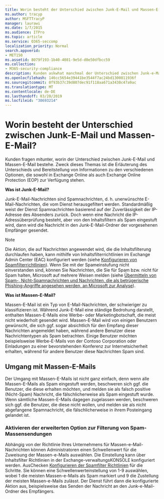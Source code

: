 ```yaml
---
title: Worin besteht der Unterschied zwischen Junk-E-Mail und Massen-E-Mail?
ms.author: tracyp
author: MSFTTracyP
manager: laurawi
ms.date: 1/7/2015
ms.audience: ITPro
ms.topic: article
ms.service: O365-seccomp
localization_priority: Normal
search.appverid:
- MET150
ms.assetid: 8079f193-1b40-4081-9e5d-d0e50dfbcc59
ms.collection:
- M365-security-compliance
description: Kunden askwhat manchmal der Unterschied zwischen Junk-e-Mail und Massen-e-Mail-Nachrichten? In diesem Thema wird der Unterschied erläutert und Informationen zu den verschiedenen Optionen bereitgestellt, die für Exchange Online und Exchange Online Protection (EOP) verfügbar sind.
ms.openlocfilehash: 146cc5654e39441be3544f7ac24bd1300811936f
ms.sourcegitcommit: 0f93b37c39d807dec91f118aa671a3430c47a9ac
ms.translationtype: MT
ms.contentlocale: de-DE
ms.lasthandoff: 03/20/2019
ms.locfileid: "30693214"
---
```

# <a name="whats-the-difference-between-junk-email-and-bulk-email"></a>Worin besteht der Unterschied zwischen Junk-E-Mail und Massen-E-Mail?

Kunden fragen mitunter, worin der Unterschied zwischen Junk-E-Mail und Massen-E-Mail bestehe. Zweck dieses Themas ist die Erläuterung des Unterschieds und Bereitstellung von Informationen zu den verschiedenen Optionen, die sowohl in Exchange Online als auch Exchange Online Protection (EOP) zur Verfügung stehen.
  
 **Was ist Junk-E-Mail?**
  
Junk-E-Mail-Nachrichten sind Spamnachrichten, d. h. unerwünschte E-Mail-Nachrichten, die vom Dienst herausgefiltert werden. Standardmäßig weist der Dienst Spamnachrichten basierend auf der Zuverlässigkeit der IP-Adresse des Absenders zurück. Doch wenn eine Nachricht die IP-Adressüberprüfung besteht, aber von den Inhaltsfiltern als Spam eingestuft wird, dann wird die Nachricht in den Junk-E-Mail-Ordner der vorgesehenen Empfänger gesendet. 
  
> [!NOTE]
> Die Aktion, die auf Nachrichten angewendet wird, die die Inhaltsfilterung durchlaufen haben, kann mithilfe von Inhaltsfilterrichtlinien im Exchange Admin Center (EAC) konfiguriert werden (siehe [Konfigurieren von Spamfilterrichtlinien](configure-your-spam-filter-policies.md)). Wenn Sie mit der Spameinstufung nicht einverstanden sind, können Sie Nachrichten, die Sie für Spam bzw. nicht für Spam halten, Microsoft auf mehrere Weisen melden (siehe [Übermitteln von Spam-, Nicht-Spamnachrichten und Nachrichten, die als betrügerische Phishing-Angriffe angesehen werden, an Microsoft zur Analyse](submit-spam-non-spam-and-phishing-scam-messages-to-microsoft-for-analysis.md)). 
  
 **Was ist Massen-E-Mail?**
  
Massen-E-Mail ist ein Typ von E-Mail-Nachrichten, der schwieriger zu klassifizieren ist. Während Junk-E-Mail eine ständige Bedrohung darstellt, enthalten Massen-E-Mails eine Werbe- oder Marketingbotschaft, die meist nicht wiederholt gesendet wird. Massen-E-Mail wird von einigen Benutzern gewünscht, die sich ggf. sogar absichtlich für den Empfang dieser Nachrichten angemeldet haben, während andere Benutzer diese Nachrichtentypen als Spam betrachten. Einige Benutzer möchten beispielsweise Werbe-E-Mails von der Contoso Corporation oder Einladungen zu einer bevorstehenden Konferenz zur Internetsicherheit erhalten, während für andere Benutzer diese Nachrichten Spam sind.
  
## <a name="how-to-manage-bulk-email"></a>Umgang mit Massen-E-Mails

Der Umgang mit Massen-E-Mails ist nicht ganz einfach, denn wenn alle Massen-E-Mails als Spam eingestuft werden, beschweren sich ggf. die Benutzer, die diese erhalten möchten, und melden sie als falsch positive (Nicht-Spam) Nachricht, die fälschlicherweise als Spam eingestuft wurde. Wenn sämtliche Massen-E-Mails dagegen zugelassen werden, beschweren sich ggf. die Benutzer, die diese nicht wollen, und melden sie als nicht abgefangene Spamnachricht, die fälschlicherweise in ihrem Posteingang gelandet ist.
  
### <a name="enable-bulk-mail-sensitivity-control-in-the-content-filter-policy"></a>Aktivieren der erweiterten Option zur Filterung von Spam-Massensendungen

Abhängig von der Richtlinie Ihres Unternehmens für Massen-e-Mail-Nachrichten können Administratoren einen Schwellenwert für die Zuweisung der Massen-e-Mails auswählen. Die Einstellung kann über Inhaltsfilter Richtlinien in der Exchange-verwaltungsKONSOLE konfiguriert werden. AusChecken [Konfigurieren der Spamfilter Richtlinien](configure-your-spam-filter-policies.md) für die Schritte. Sie können eine Schwellenwerteinstellung von 1-9 auswählen, wobei 1 die meisten Massen-e-Mails als Spam markiert und 9 die Zustellung der meisten Massen-e-Mails zulässt. Der Dienst führt dann die konfigurierte Aktion aus, beispielsweise das Senden der Nachricht an den Junk-e-Mail-Ordner des Empfängers. 
  


